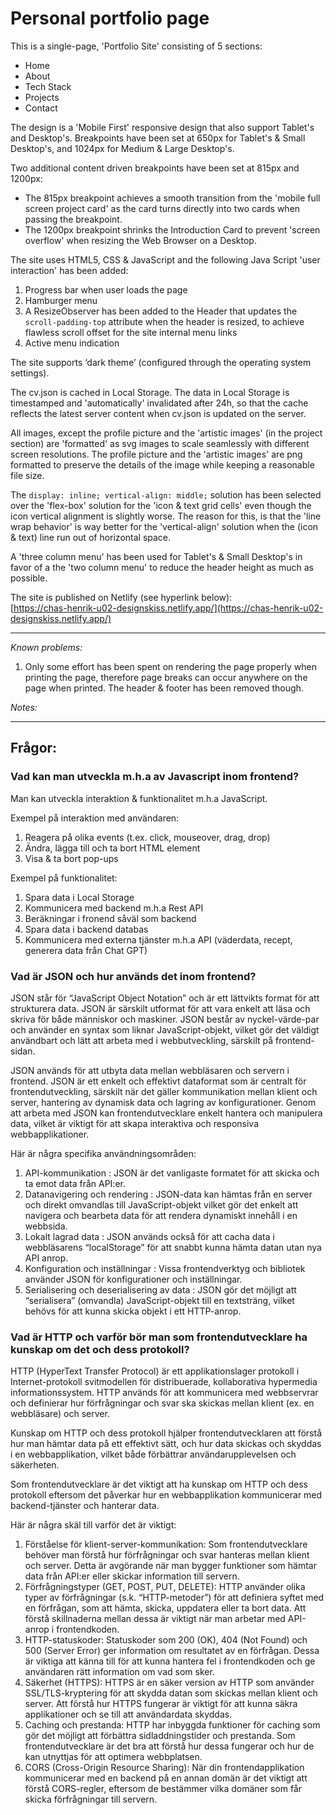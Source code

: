 # Personal portfolio page

This is a single-page, 'Portfolio Site' consisting of 5 sections:
- Home
- About
- Tech Stack
- Projects
- Contact

The design is a 'Mobile First' responsive design that also support Tablet's and Desktop's. Breakpoints have been set at 650px for Tablet's & Small Desktop's, and 1024px for Medium & Large Desktop's.  
  
Two additional content driven breakpoints have been set at 815px and 1200px:  
- The 815px breakpoint achieves a smooth transition from the 'mobile full screen project card' as the card turns directly into two cards when passing the breakpoint.  
- The 1200px breakpoint shrinks the Introduction Card to prevent 'screen overflow' when resizing the Web Browser on a Desktop.  
  
The site uses HTML5, CSS & JavaScript and the following Java Script 'user interaction' has been added:
1. Progress bar when user loads the page
2. Hamburger menu
3. A ResizeObserver has been added to the Header that updates the `scroll-padding-top` attribute when the header is resized, to achieve flawless scroll offset for the site internal menu links
4. Active menu indication

The site supports ‘dark theme’ (configured through the operating system settings).  
  
The cv.json is cached in Local Storage. The data in Local Storage is timestamped and 'automatically' invalidated after 24h, so that the cache reflects the latest server content when cv.json is updated on the server.

All images, except the profile picture and the 'artistic images' (in the project section) are 'formatted' as svg images to scale seamlessly with different screen resolutions. The profile picture and the 'artistic images' are png formatted to preserve the details of the image while keeping a reasonable file size.   
  
The `display: inline; vertical-align: middle;` solution has been selected over the 'flex-box' solution for the 'icon & text grid cells' even though the icon vertical alignment is slightly worse. The reason for this, is that the 'line wrap behavior' is way better for the 'vertical-align' solution when the (icon & text) line run out of horizontal space.
  
A 'three column menu' has been used for Tablet's & Small Desktop's in favor of a the 'two column menu' to reduce the header height as much as possible.

The site is published on Netlify (see hyperlink below):  
[https://chas-henrik-u02-designskiss.netlify.app/](https://chas-henrik-u02-designskiss.netlify.app/)
  
***
*Known problems:*
1. Only some effort has been spent on rendering the page properly when printing the page, therefore page breaks can occur anywhere on the page when printed. The header & footer has been removed though.
  
  
*Notes:*

***

## Frågor:

### Vad kan man utveckla m.h.a av Javascript inom frontend?
Man kan utveckla interaktion & funktionalitet m.h.a JavaScript.  

Exempel på interaktion med användaren:
1. Reagera på olika events (t.ex. click, mouseover, drag, drop)
2. Ändra, lägga till och ta bort HTML element
3. Visa & ta bort pop-ups

Exempel på funktionalitet:
1. Spara data i Local Storage
2. Kommunicera med backend m.h.a Rest API
3. Beräkningar i fronend såväl som backend
4. Spara data i backend databas
5. Kommunicera med externa tjänster m.h.a API (väderdata, recept, generera data från Chat GPT)
  
  
### Vad är JSON och hur används det inom frontend?

JSON står för “JavaScript Object Notation” och är ett lättvikts format för att strukturera data. JSON är särskilt utformat för att vara enkelt att läsa och skriva för både människor och maskiner. JSON består av nyckel-värde-par och använder en syntax som liknar JavaScript-objekt, vilket gör det väldigt användbart och lätt att arbeta med i webbutveckling, särskilt på frontend-sidan.  
  
JSON används för att utbyta data mellan webbläsaren och servern i frontend.
JSON är ett enkelt och effektivt dataformat som är centralt för frontendutveckling, särskilt när det gäller kommunikation mellan klient och server, hantering av dynamisk data och lagring av konfigurationer. Genom att arbeta med JSON kan frontendutvecklare enkelt hantera och manipulera data, vilket är viktigt för att skapa interaktiva och responsiva webbapplikationer.

Här är några specifika användningsområden:
1. API-kommunikation :  JSON är det vanligaste formatet för att skicka och ta emot data från API:er. 
2. Datanavigering och rendering :  JSON-data kan hämtas från en server och direkt omvandlas till JavaScript-objekt vilket gör det enkelt att navigera och bearbeta data för att rendera dynamiskt innehåll i en webbsida.
3. Lokalt lagrad data : JSON används också för att cacha data i webbläsarens “localStorage” för att snabbt kunna hämta datan utan nya API anrop.
4. Konfiguration och inställningar : Vissa frontendverktyg och bibliotek använder JSON för konfigurationer och inställningar. 
5. Serialisering och deserialisering av data : JSON gör det möjligt att “serialisera” (omvandla) JavaScript-objekt till en textsträng, vilket behövs för att kunna skicka objekt i ett HTTP-anrop.
  
### Vad är HTTP och varför bör man som frontendutvecklare ha kunskap om det och dess protokoll?

HTTP (HyperText Transfer Protocol) är ett applikationslager protokoll i Internet-protokoll svitmodellen för distribuerade, kollaborativa hypermedia informationssystem. HTTP används för att kommunicera med webbservrar och definierar hur förfrågningar och svar ska skickas mellan klient (ex. en webbläsare) och server.

Kunskap om HTTP och dess protokoll hjälper frontendutvecklaren att förstå hur man hämtar data på ett effektivt sätt, och hur data skickas och skyddas i en webbapplikation, vilket både förbättrar användarupplevelsen och säkerheten.

Som frontendutvecklare är det viktigt att ha kunskap om HTTP och dess protokoll eftersom det påverkar hur en webbapplikation kommunicerar med backend-tjänster och hanterar data. 

Här är några skäl till varför det är viktigt:
1. Förståelse för klient-server-kommunikation: Som frontendutvecklare behöver man förstå hur förfrågningar och svar hanteras mellan klient och server. Detta är avgörande när man bygger funktioner som hämtar data från API:er eller skickar information till servern.
2. Förfrågningstyper (GET, POST, PUT, DELETE): HTTP använder olika typer av förfrågningar (s.k. “HTTP-metoder”) för att definiera syftet med en förfrågan, som att hämta, skicka, uppdatera eller ta bort data. Att förstå skillnaderna mellan dessa är viktigt när man arbetar med API-anrop i frontendkoden.
3. HTTP-statuskoder: Statuskoder som 200 (OK), 404 (Not Found) och 500 (Server Error) ger information om resultatet av en förfrågan. Dessa är viktiga att känna till för att kunna hantera fel i frontendkoden och ge användaren rätt information om vad som sker.
4. Säkerhet (HTTPS): HTTPS är en säker version av HTTP som använder SSL/TLS-kryptering för att skydda datan som skickas mellan klient och server. Att förstå hur HTTPS fungerar är viktigt för att kunna säkra applikationer och se till att användardata skyddas.
5. Caching och prestanda: HTTP har inbyggda funktioner för caching som gör det möjligt att förbättra sidladdningstider och prestanda. Som frontendutvecklare är det bra att förstå hur dessa fungerar och hur de kan utnyttjas för att optimera webbplatsen.
6. CORS (Cross-Origin Resource Sharing): När din frontendapplikation kommunicerar med en backend på en annan domän är det viktigt att förstå CORS-regler, eftersom de bestämmer vilka domäner som får skicka förfrågningar till servern.

